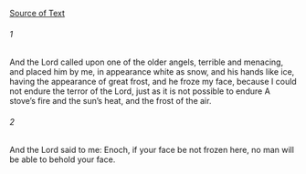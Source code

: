 [Source of Text](https://github.com/scrollmapper/bible_databases_deuterocanonical)

###### 1
And the Lord called upon one of the older angels, terrible and menacing, and placed him by me, in appearance white as snow, and his hands like ice, having the appearance of great frost, and he froze my face, because I could not endure the terror of the Lord, just as it is not possible to endure A stove’s fire and the sun’s heat, and the frost of the air.

###### 2
And the Lord said to me: Enoch, if your face be not frozen here, no man will be able to behold your face.